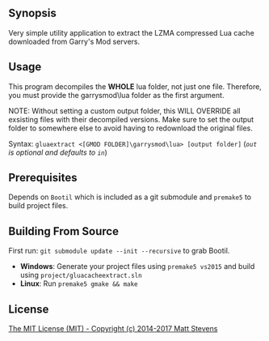 ## Synopsis

Very simple utility application to extract the LZMA compressed Lua cache downloaded from Garry's Mod servers.

## Usage

This program decompiles the **WHOLE** lua folder, not just one file.
Therefore, you must provide the garrysmod\lua folder as the first argument.


NOTE: Without setting a custom output folder, this WILL OVERRIDE all exsisting files with their decompiled versions.
Make sure to set the output folder to somewhere else to avoid having to redownload the original files.

Syntax: `gluaextract <[GMOD FOLDER]\garrysmod\lua> [output folder]` (*`out` is optional and defaults to `in`*)

## Prerequisites

Depends on `Bootil` which is included as a git submodule and `premake5` to build project files.

## Building From Source

First run: `git submodule update --init --recursive` to grab Bootil.

* **Windows**: Generate your project files using `premake5 vs2015` and build using `project/gluacacheextract.sln`
* **Linux**: Run `premake5 gmake && make`

## License

[The MIT License (MIT) - Copyright (c) 2014-2017 Matt Stevens](LICENSE)
